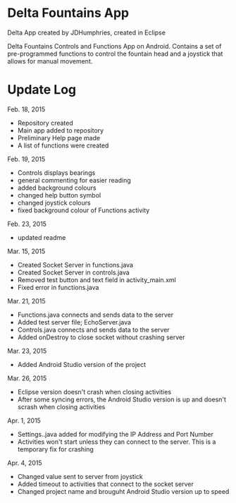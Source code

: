 # Delta Fountains App

Delta App created by JDHumphries, created in Eclipse

Delta Fountains Controls and Functions App on Android. Contains a set of pre-programmed functions to control the fountain head and a joystick that allows for manual movement. 


# Update Log

Feb. 18, 2015
 - Repository created
 - Main app added to repository
 - Preliminary Help page made
 - A list of functions were created

Feb. 19, 2015
 - Controls displays bearings
 - general commenting for easier reading
 - added background colours
 - changed help button symbol
 - changed joystick colours
 - fixed background colour of Functions activity

Feb. 23, 2015
 - updated readme 

Mar. 15, 2015
 - Created Socket Server in functions.java
 - Created Socket Server in controls.java
 - Removed test button and text field in activity_main.xml
 - Fixed error in functions.java

Mar. 21, 2015
 - Functions.java connects and sends data to the server
 - Added test server file; EchoServer.java
 - Controls.java connects and sends data to the server
 - Added onDestroy to close socket without crashing server

Mar. 23, 2015
 - Added Android Studio version of the project

Mar. 26, 2015
 - Eclipse version doesn't crash when closing activities
 - After some syncing errors, the Android Studio version is up and doesn't scrash when closing activities

Apr. 1, 2015
 - Settings..java added for modifying the IP Address and Port Number
 - Activities won't start unless they can connect to the server. This is a temporary fix for crashing

Apr. 4, 2015
 - Changed value sent to server from joystick
 - Added timeout to activities that connect to the socket server
 - Changed project name and brouguht Android Studio version up to speed
